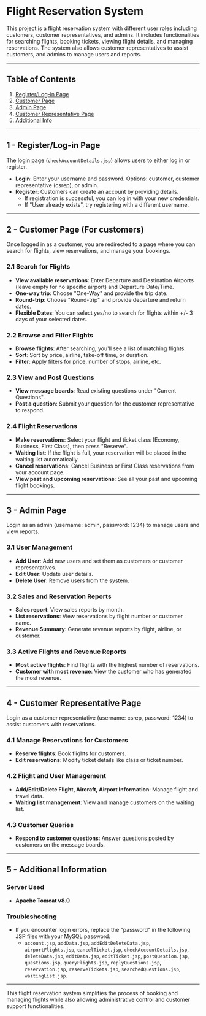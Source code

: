 # Flight Reservation System

This project is a flight reservation system with different user roles including customers, customer representatives, and admins. It includes functionalities for searching flights, booking tickets, viewing flight details, and managing reservations. The system also allows customer representatives to assist customers, and admins to manage users and reports.

---

## Table of Contents
1. [Register/Log-in Page](#registerlog-in-page)
2. [Customer Page](#customer-page)
3. [Admin Page](#admin-page)
4. [Customer Representative Page](#customer-representative-page)
5. [Additional Info](#additional-info)

---

## 1 - Register/Log-in Page
The login page (`checkAccountDetails.jsp`) allows users to either log in or register.

- **Login**: Enter your username and password. Options: customer, customer representative (csrep), or admin.
- **Register**: Customers can create an account by providing details. 
    - If registration is successful, you can log in with your new credentials.
    - If "User already exists", try registering with a different username.

---

## 2 - Customer Page (For customers)
Once logged in as a customer, you are redirected to a page where you can search for flights, view reservations, and manage your bookings.

### 2.1 Search for Flights
- **View available reservations**: Enter Departure and Destination Airports (leave empty for no specific airport) and Departure Date/Time.
- **One-way trip**: Choose "One-Way" and provide the trip date.
- **Round-trip**: Choose "Round-trip" and provide departure and return dates.
- **Flexible Dates**: You can select yes/no to search for flights within +/- 3 days of your selected dates.

### 2.2 Browse and Filter Flights
- **Browse flights**: After searching, you'll see a list of matching flights.
- **Sort**: Sort by price, airline, take-off time, or duration.
- **Filter**: Apply filters for price, number of stops, airline, etc.

### 2.3 View and Post Questions
- **View message boards**: Read existing questions under "Current Questions".
- **Post a question**: Submit your question for the customer representative to respond.

### 2.4 Flight Reservations
- **Make reservations**: Select your flight and ticket class (Economy, Business, First Class), then press "Reserve".
- **Waiting list**: If the flight is full, your reservation will be placed in the waiting list automatically.
- **Cancel reservations**: Cancel Business or First Class reservations from your account page.
- **View past and upcoming reservations**: See all your past and upcoming flight bookings.

---

## 3 - Admin Page
Login as an admin (username: admin, password: 1234) to manage users and view reports.

### 3.1 User Management
- **Add User**: Add new users and set them as customers or customer representatives.
- **Edit User**: Update user details.
- **Delete User**: Remove users from the system.

### 3.2 Sales and Reservation Reports
- **Sales report**: View sales reports by month.
- **List reservations**: View reservations by flight number or customer name.
- **Revenue Summary**: Generate revenue reports by flight, airline, or customer.

### 3.3 Active Flights and Revenue Reports
- **Most active flights**: Find flights with the highest number of reservations.
- **Customer with most revenue**: View the customer who has generated the most revenue.

---

## 4 - Customer Representative Page
Login as a customer representative (username: csrep, password: 1234) to assist customers with reservations.

### 4.1 Manage Reservations for Customers
- **Reserve flights**: Book flights for customers.
- **Edit reservations**: Modify ticket details like class or ticket number.

### 4.2 Flight and User Management
- **Add/Edit/Delete Flight, Aircraft, Airport Information**: Manage flight and travel data.
- **Waiting list management**: View and manage customers on the waiting list.

### 4.3 Customer Queries
- **Respond to customer questions**: Answer questions posted by customers on the message boards.

---

## 5 - Additional Information

### Server Used
- **Apache Tomcat v8.0**

### Troubleshooting
- If you encounter login errors, replace the "password" in the following JSP files with your MySQL password:
    - `account.jsp`, `addData.jsp`, `addEditDeleteData.jsp`, `airportFlights.jsp`, `cancelTicket.jsp`, `checkAccountDetails.jsp`, `deleteData.jsp`, `editData.jsp`, `editTicket.jsp`, `postQuestion.jsp`, `questions.jsp`, `queryFlights.jsp`, `replyQuestions.jsp`, `reservation.jsp`, `reserveTickets.jsp`, `searchedQuestions.jsp`, `waitingList.jsp`.

---

This flight reservation system simplifies the process of booking and managing flights while also allowing administrative control and customer support functionalities.
